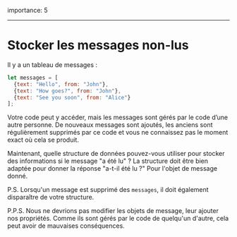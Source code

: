 importance: 5

---

# Stocker les messages non-lus

Il y a un tableau de messages :

```js
let messages = [
  {text: "Hello", from: "John"},
  {text: "How goes?", from: "John"},
  {text: "See you soon", from: "Alice"}
];
```

Votre code peut y accéder, mais les messages sont gérés par le code d’une autre personne.
De nouveaux messages sont ajoutés, les anciens sont régulièrement supprimés par ce code et vous ne connaissez pas le moment exact où cela se produit.

Maintenant, quelle structure de données pouvez-vous utiliser pour stocker des informations si le message "a été lu" ? La structure doit être bien adaptée pour donner la réponse "a-t-il été lu ?" Pour l'objet de message donné.

P.S.
Lorsqu'un message est supprimé des `messages`, il doit également disparaître de votre structure.

P.P.S.
Nous ne devrions pas modifier les objets de message, leur ajouter nos propriétés.
Comme ils sont gérés par le code de quelqu'un d'autre, cela peut avoir de mauvaises conséquences.
